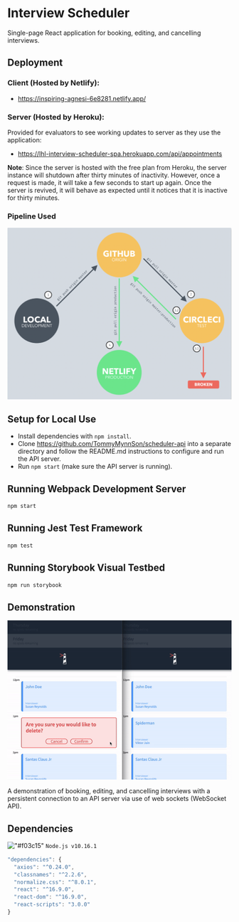 # Interview Scheduler
Single-page React application for booking, editing, and cancelling interviews.

## Deployment

### Client (Hosted by Netlify):
- https://inspiring-agnesi-6e8281.netlify.app/

### Server (Hosted by Heroku):
Provided for evaluators to see working updates to server as they use the application:
- https://lhl-interview-scheduler-spa.herokuapp.com/api/appointments

<b>Note</b>: Since the server is hosted with the free plan from Heroku, the server instance will shutdown after thirty minutes of inactivity. However, once a request is made, it will take a few seconds to start up again. Once the server is revived, it will behave as expected until it notices that it is inactive for thirty minutes.

### Pipeline Used
!["Pipeline Used"](https://github.com/TommyMynnSon/scheduler/blob/master/docs/pipeline.png)

## Setup for Local Use

- Install dependencies with `npm install`.
- Clone https://github.com/TommyMynnSon/scheduler-api into a separate directory and follow the README.md instructions to configure and run the API server.
- Run `npm start` (make sure the API server is running).

## Running Webpack Development Server

```sh
npm start
```

## Running Jest Test Framework

```sh
npm test
```

## Running Storybook Visual Testbed

```sh
npm run storybook
```

## Demonstration
!["Application Demo"](https://github.com/TommyMynnSon/scheduler/blob/master/docs/ezgif.com-gif-maker.gif)

A demonstration of booking, editing, and cancelling interviews with a persistent connection to an API server via use of web sockets (WebSocket API).

## Dependencies

!["#f03c15"](https://via.placeholder.com/15/f03c15/000000?text=+) `Node.js v10.16.1`

```javascript
"dependencies": {
  "axios": "^0.24.0",
  "classnames": "^2.2.6",
  "normalize.css": "^8.0.1",
  "react": "^16.9.0",
  "react-dom": "^16.9.0",
  "react-scripts": "3.0.0"
}
```
